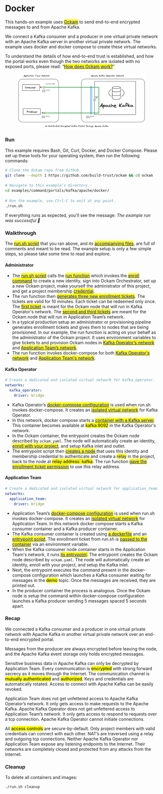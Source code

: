 # Docker

This hands-on example uses [<mark style="color:blue;">Ockam</mark>](../../../) to send end-to-end encrypted messages to and from Apache Kafka.

We connect a Kafka consumer and a producer in one virtual private network with an Apache Kafka server in another virtual private network. The example uses docker and docker compose to create these virtual networks.

To understand the details of how end-to-end trust is established, and how the portal works even though the two networks are isolated with no exposed ports, please read:  “[<mark style="color:blue;">How does Ockam work?</mark>](../../../how-does-ockam-work.md)”



<figure><img src="../../../.gitbook/assets/apache_kafka_docker.png" alt=""><figcaption></figcaption></figure>

### Run

This example requires Bash, Git, Curl, Docker, and Docker Compose. Please set up these tools for your operating system, then run the following commands:

```bash
# Clone the Ockam repo from Github.
git clone --depth 1 https://github.com/build-trust/ockam && cd ockam

# Navigate to this example’s directory.
cd examples/command/portals/kafka/apache/docker/

# Run the example, use Ctrl-C to exit at any point.
./run.sh
```

If everything runs as expected, you'll see the message: _The example run was successful 🥳_

### Walkthrough

The [<mark style="color:blue;">run.sh script</mark>](https://github.com/build-trust/ockam/blob/develop/examples/command/portals/kafka/apache/docker/run.sh) that you ran above, and its [<mark style="color:blue;">accompanying files</mark>](https://github.com/build-trust/ockam/blob/develop/examples/command/portals/kafka/apache/docker), are full of comments and meant to be read. The example setup is only a few simple steps, so please take some time to read and explore.

#### Administrator

* The [<mark style="color:blue;">run.sh script</mark>](https://github.com/build-trust/ockam/blob/develop/examples/command/portals/kafka/apache/docker/run.sh) calls the [<mark style="color:blue;">run function</mark>](https://github.com/build-trust/ockam/blob/develop/examples/command/portals/kafka/apache/docker/run.sh#L15) which invokes the [<mark style="color:blue;">enroll command</mark>](https://github.com/build-trust/ockam/blob/develop/examples/command/portals/kafka/apache/docker/run.sh#L29) to create a new identity, sign into Ockam Orchestrator, set up a new Ockam project, make yourself the administrator of this project, and get a project membership [<mark style="color:blue;">credential</mark>](../../../reference/protocols/identities.md#credentials).
* The run function then [<mark style="color:blue;">generates three new enrollment tickets</mark>](https://github.com/build-trust/ockam/blob/develop/examples/command/portals/kafka/apache/docker/run.sh#L31-L46). The tickets are valid for 10 minutes. Each ticket can be redeemed only once. The [<mark style="color:blue;">first ticket</mark>](https://github.com/build-trust/ockam/blob/develop/examples/command/portals/kafka/apache/docker/run.sh#L31-L38) is meant for the Ockam node that will run in Kafka Operator's network. The [<mark style="color:blue;">second and third tickets</mark>](https://github.com/build-trust/ockam/blob/develop/examples/command/portals/kafka/apache/docker/run.sh#L40-L46) are meant for the Ockam node that will run in Application Team’s network.
* In a typical production setup an administrator or provisioning pipeline generates enrollment tickets and gives them to nodes that are being provisioned. In our example, the run function is acting on your behalf as the administrator of the Ockam project. It uses environment variables to give tickets to and provision Ockam nodes in [<mark style="color:blue;">Kafka Operator’s network</mark>](https://github.com/build-trust/ockam/blob/develop/examples/command/portals/kafka/apache/docker/run.sh#L53C31-L53C73) and [<mark style="color:blue;">Application Team’s network</mark>](https://github.com/build-trust/ockam/blob/develop/examples/command/portals/kafka/apache/docker/run.sh#L60C33-L60C158).
* The run function invokes docker-compose for both [<mark style="color:blue;">Kafka Operator's network</mark>](https://github.com/build-trust/ockam/blob/develop/examples/command/portals/kafka/apache/docker/run.sh#L53C74-L53C94) and [<mark style="color:blue;">Application Team's network</mark>](https://github.com/build-trust/ockam/blob/develop/examples/command/portals/kafka/apache/docker/run.sh#L60C159-L60C176).

#### Kafka Operator

```yaml
# Create a dedicated and isolated virtual network for kafka_operator.
networks:
  kafka_operator:
    driver: bridge
```

* Kafka Operator’s [<mark style="color:blue;">docker-compose configuration</mark>](https://github.com/build-trust/ockam/blob/develop/examples/command/portals/kafka/apache/docker/kafka_operator/docker-compose.yml) is used when run.sh invokes docker-compose. It creates an [<mark style="color:blue;">isolated virtual network</mark>](https://github.com/build-trust/ockam/blob/develop/examples/command/portals/kafka/apache/docker/kafka_operator/docker-compose.yml#L3-L6) for Kafka Operator.
* In this network, docker compose starts a [<mark style="color:blue;">container with a Kafka server</mark>](https://github.com/build-trust/ockam/blob/develop/examples/command/portals/kafka/apache/docker/kafka_operator/docker-compose.yml#L9-L20). This container becomes available at <mark style="background-color:yellow;">kafka:9092</mark> in the Kafka Operator's network.
* In the Ockam container, the entrypoint creates the Ockam node described by `ockam.yaml`. The node will automatically create an identity,  [<mark style="color:blue;">enroll with your project</mark>](https://github.com/build-trust/ockam/blob/develop/examples/command/portals/kafka/apache/docker/kafka_operator/run_ockam.sh#L24), and setup Kafka inlet and outlet.
* The entrypoint script then [<mark style="color:blue;">creates a node</mark> ](https://github.com/build-trust/ockam/blob/develop/examples/command/portals/kafka/apache/docker/kafka_operator/run_ockam.sh#L24) that uses this identity and membership credential to authenticate and create a <mark style="color:blue;">relay</mark> in the project, back to the node at <mark style="background-color:yellow;">relay address: kafka</mark>. The run function [<mark style="color:blue;">gave the enrollment ticket permission</mark>](https://github.com/build-trust/ockam/blob/develop/examples/command/portals/kafka/apache/docker/run.sh#L53C31-L53C73) to use this relay address.


#### Application Team

```yaml
# Create a dedicated and isolated virtual network for application_team.
networks:
  application_team:
    driver: bridge
```

* Application Team’s [<mark style="color:blue;">docker-compose configuration</mark>](https://github.com/build-trust/ockam/blob/develop/examples/command/portals/kafka/apache/docker/application_team/docker-compose.yml) is used when run.sh invokes docker-compose. It creates an [<mark style="color:blue;">isolated virtual network</mark>](https://github.com/build-trust/ockam/blob/develop/examples/command/portals/kafka/apache/docker/application_team/docker-compose.yml#L2-L4) for Application Team. In this network docker compose starts a Kafka consumer container and a Kafka producer container.
* The Kafka consumer container is created using [<mark style="color:blue;">a dockerfile</mark>](https://github.com/build-trust/ockam/blob/develop/examples/command/portals/kafka/apache/docker/kafka_ockam.dockerfile) and an [<mark style="color:blue;">entrypoint script</mark>](https://github.com/build-trust/ockam/blob/develop/examples/command/portals/kafka/apache/docker/application_team/run_ockam.sh). The enrollment ticket from run.sh is [<mark style="color:blue;">passed to the container</mark>](https://github.com/build-trust/ockam/blob/develop/examples/command/portals/kafka/apache/docker/application_team/docker-compose.yml#L15) via an environment variable.
* When the Kafka consumer node container starts in the Application Team's network, it runs [<mark style="color:blue;">its entrypoint</mark>](https://github.com/build-trust/ockam/blob/develop/examples/command/portals/kafka/apache/docker/application_team/run_ockam.sh)<mark style="color:blue;">.</mark> The entrypoint creates the Ockam node described by `ockam.yaml`. The node will automatically create an identity, enroll with your project, and setup the Kafka inlet.
* Next, the entrypoint executes the command present in the docker-compose configuration which launches a Kafka consumer waiting for messages in the <mark style="background-color:yellow;">demo</mark> topic. Once the messages are received, they are printed out.
* In the producer container the process is analogous. Once the Ockam node is setup the command within docker-compose configuration launches a Kafka producer sending 5 messages spaced 5 seconds apart.

### Recap

We connected a Kafka consumer and a producer in one virtual private network with Apache Kafka in another virtual private network over an end-to-end encrypted portal.

Messages from the producer are always encrypted before leaving the node, and the Apache Kafka event storage only holds encrypted messages.

Sensitive business data in Apache Kafka can only be decrypted by Application Team. Every communication is <mark style="background-color:yellow;">encrypted</mark> with strong forward secrecy as it moves through the Internet. The communication channel is <mark style="background-color:yellow;">mutually authenticated</mark> and <mark style="background-color:yellow;">authorized</mark>. Keys and credentials are automatically rotated. Access to connect with Apache Kafka can be easily revoked.

Application Team does not get unfettered access to Apache Kafka Operator’s network. It only gets access to make requests to the Apache Kafka. Apache Kafka Operator does not get unfettered access to Application Team’s network. It only gets access to respond to requests over a tcp connection. Apache Kafka Operator cannot initiate connections.

All <mark style="background-color:yellow;">access controls</mark> are secure-by-default. Only project members with valid credentials can connect with each other. NAT’s are traversed using a relay and outgoing tcp connections. Neither Apache Kafka Operator nor Application Team expose any listening endpoints to the Internet. Their networks are completely closed and protected from any attacks from the Internet.

### Cleanup

To delete all containers and images:

```sh
./run.sh cleanup
```




